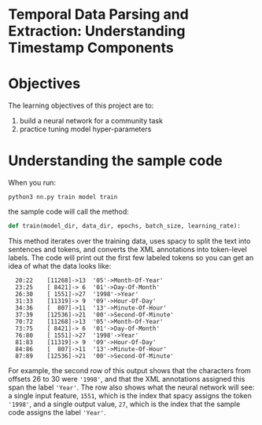 # Temporal Data Parsing and Extraction: Understanding Timestamp Components

# Objectives

The learning objectives of this project are to:
1. build a neural network for a community task 
2. practice tuning model hyper-parameters

# Understanding the sample code

When you run:
```
python3 nn.py train model train
```
the sample code will call the method:
```python
def train(model_dir, data_dir, epochs, batch_size, learning_rate):
```
This method iterates over the training data, uses spacy to split the text into
sentences and tokens, and converts the XML annotations into token-level
labels.
The code will print out the first few labeled tokens so you can get an idea of
what the data looks like:
```
  20:22    [11268]->13  '05'->Month-Of-Year'
  23:25    [ 8421]-> 6  '01'->Day-Of-Month'
  26:30    [ 1551]->27  '1998'->Year'
  31:33    [11319]-> 9  '09'->Hour-Of-Day'
  34:36    [  807]->11  '13'->Minute-Of-Hour'
  37:39    [12536]->21  '00'->Second-Of-Minute'
  70:72    [11268]->13  '05'->Month-Of-Year'
  73:75    [ 8421]-> 6  '01'->Day-Of-Month'
  76:80    [ 1551]->27  '1998'->Year'
  81:83    [11319]-> 9  '09'->Hour-Of-Day'
  84:86    [  807]->11  '13'->Minute-Of-Hour'
  87:89    [12536]->21  '00'->Second-Of-Minute'
```
For example, the second row of this output shows that the characters from
offsets 26 to 30 were `'1998'`, and that the XML annotations assigned this span
the label `'Year'`.
The row also shows what the neural network will see: a single input feature,
`1551`, which is the index that spacy assigns the token `'1998'`, and a single
output value, `27`, which is the index that the sample code assigns the label
`'Year'`.
